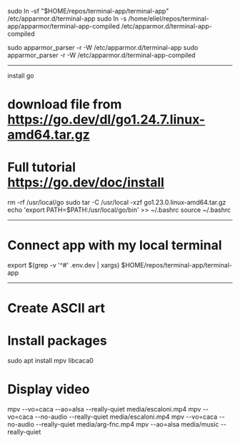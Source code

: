 sudo ln -sf "$HOME/repos/terminal-app/terminal-app" /etc/apparmor.d/terminal-app
sudo ln -s /home/eliel/repos/terminal-app/apparmor/terminal-app-compiled /etc/apparmor.d/terminal-app-compiled

sudo apparmor_parser -r -W /etc/apparmor.d/terminal-app
sudo apparmor_parser -r -W /etc/apparmor.d/terminal-app-compiled

__________
install go
# download file from https://go.dev/dl/go1.24.7.linux-amd64.tar.gz
# Full tutorial https://go.dev/doc/install
rm -rf /usr/local/go
sudo tar -C /usr/local -xzf go1.23.0.linux-amd64.tar.gz
echo 'export PATH=$PATH:/usr/local/go/bin' >> ~/.bashrc
source ~/.bashrc


________________
# Connect app with my local terminal

export $(grep -v '^#' .env.dev | xargs)
$HOME/repos/terminal-app/terminal-app 


__________________
# Create ASCII art
# Install packages
sudo apt install mpv libcaca0
# Display video
mpv --vo=caca --ao=alsa --really-quiet media/escaloni.mp4
mpv --vo=caca --no-audio --really-quiet media/escaloni.mp4
mpv --vo=caca --no-audio --really-quiet media/arg-fnc.mp4
mpv --ao=alsa media/music --really-quiet

